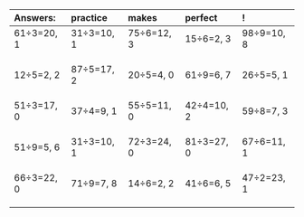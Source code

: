 | Answers: | practice | makes | perfect | ! |
| :--- | :--- | :--- | :--- | :--- |
| 61÷3=20, 1 | 31÷3=10, 1 | 75÷6=12, 3 | 15÷6=2, 3 | 98÷9=10, 8 | 
|   |   |   |   |   | 
|   |   |   |   |   | 
|   |   |   |   |   | 
| 12÷5=2, 2 | 87÷5=17, 2 | 20÷5=4, 0 | 61÷9=6, 7 | 26÷5=5, 1 | 
|   |   |   |   |   | 
|   |   |   |   |   | 
|   |   |   |   |   | 
| 51÷3=17, 0 | 37÷4=9, 1 | 55÷5=11, 0 | 42÷4=10, 2 | 59÷8=7, 3 | 
|   |   |   |   |   | 
|   |   |   |   |   | 
|   |   |   |   |   | 
| 51÷9=5, 6 | 31÷3=10, 1 | 72÷3=24, 0 | 81÷3=27, 0 | 67÷6=11, 1 | 
|   |   |   |   |   | 
|   |   |   |   |   | 
|   |   |   |   |   | 
| 66÷3=22, 0 | 71÷9=7, 8 | 14÷6=2, 2 | 41÷6=6, 5 | 47÷2=23, 1 | 
|   |   |   |   |   | 
|   |   |   |   |   | 
|   |   |   |   |   | 
